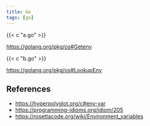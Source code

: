 ```yaml
---
title: Go
tags: [go]
---
```


{{< c "a.go" >}}

<https://golang.org/pkg/os#Getenv>

{{< c "b.go" >}}

<https://golang.org/pkg/os#LookupEnv>

## References

- <https://hyperpolyglot.org/c#env-var>
- <https://programming-idioms.org/idiom/205>
- <https://rosettacode.org/wiki/Environment_variables>
